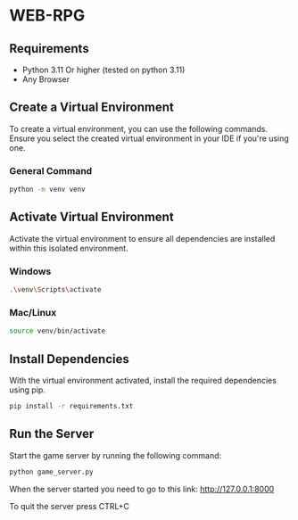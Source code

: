# WEB-RPG

## Requirements
- Python 3.11 Or higher (tested on python 3.11)
- Any Browser

## Create a Virtual Environment

To create a virtual environment, you can use the following commands. Ensure you select the created virtual environment
in your IDE if you're using one.

### General Command

```bash
python -m venv venv
```

## Activate Virtual Environment

Activate the virtual environment to ensure all dependencies are installed within this isolated environment.

### Windows

```bash
.\venv\Scripts\activate
```

### Mac/Linux

```bash
source venv/bin/activate
```

## Install Dependencies

With the virtual environment activated, install the required dependencies using pip.

```bash
pip install -r requirements.txt
```

## Run the Server

Start the game server by running the following command:

```bash
python game_server.py
```

When the server started you need to go to this link:
http://127.0.0.1:8000

To quit the server press CTRL+C